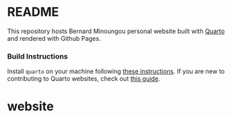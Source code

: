 # README

This repository hosts Bernard Minoungou personal website built with [Quarto](https://quarto.org/) and rendered with Github Pages.

### Build Instructions

Install `quarto` on your machine following [these instructions](https://quarto.org/docs/get-started/). If you are new to contributing to Quarto websites, check out [this guide](https://quarto.org/docs/websites/).
# website
